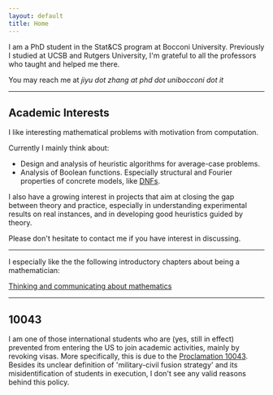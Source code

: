 ```yaml
---
layout: default
title: Home
---
```


I am a PhD student in the Stat&CS program at Bocconi University. Previously I studied at UCSB and Rutgers University, I'm grateful to all the professors who taught and helped me there.	

You may reach me at *jiyu dot zhang at phd dot unibocconi dot it*

---

## Academic Interests


I like interesting mathematical problems with motivation from computation.

Currently I mainly think about:

* Design and analysis of heuristic algorithms for average-case problems.
* Analysis of Boolean functions. Especially structural and Fourier properties of concrete models, like [DNFs](https://en.wikipedia.org/wiki/Disjunctive_normal_form).

I also have a growing interest in projects that aim at closing the gap between theory and practice, especially in understanding experimental results on real instances, and in developing good heuristics guided by theory.
 
Please don't hesitate to contact me if you have interest in discussing.  
  
  
---
  
  
I especially like the the following introductory chapters about being a mathematician:

[Thinking and communicating about mathematics](https://sites.math.rutgers.edu/~saks/300S/Part1.pdf)  

---


## 10043

I am one of those international students who are (yes, still in effect) prevented from entering the US to join academic activities, mainly by revoking visas. More specifically, this is due to the [Proclamation 10043](https://www.nafsa.org/regulatory-information/proclamation-suspending-entry-chinese-students-and-researchers-connected-prc). Besides its unclear definition of 'military-civil fusion strategy' and its misidentification of students in execution, I don't see any valid reasons behind this policy.





